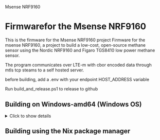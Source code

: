 #
Msense NRF9160 

# Firmwarefor the Msense NRF9160
This is the firmware for the Msense NRF9160 project
Firmware for the msense NRF9160, a project to build a low-cost, open-source methane sensor using the Nordic NRF9160 and Figaro TGS8410 low power methane sensor.

The program communicates over LTE-m with cbor encoded data through mtls tcp steams to a self hosted server. 

before building, add a .env with your endpoint HOST_ADDRESS variable

Run build_and_release.ps1 to release to github

## Building on Windows-amd64 (Windows OS)

<details><summary>Click to show details</summary>

###  ✅ Compile for `windows-amd64`

> Compiling msense_firmware with windows OS requires **Administrator** privilege!

⚠**Tested on Windows 10 build 22H2(22621.963)**

1. Install LLVM 👉 [Download Here](https://github.com/llvm/llvm-project/releases) *look for something like `LLVM-X.Y.Z-win64.exe`* or 
```bash
choco install llvm
```

2. Install `MYSYS2` 👉 Follow instructions on [their website](https://www.msys2.org/)
or 
```bash
choco install msys2
```

3. When `MYSYS2` is installed it opens a shell. Install GCC via that shell

	```bash
	pacman -S mingw-w64-i686-gcc
	pacman -S mingw-w64-x86_64-gcc
	```

4. Install `patch` GNU Util

	Go to GNUWin32 page for [*patch*](http://gnuwin32.sourceforge.net/packages/patch.htm) and
	extract the [*patch*](http://gnuwin32.sourceforge.net/downlinks/patch-bin-zip.php)
	binaries onto your drive. 
	
	e.g. "C:\patch"

	> For some bizzarre reasons, **patch.exe needs elevated privileges** to be invoked during compilation

5. Add `gcc` and `patch` binary path to environment

	> Setting the environment variables for the entire system requires an **elevated ⚠** shell.

	```powershell
	[System.Environment]::SetEnvironmentVariable(
		"PATH", 
		[System.Environment]::GetEnvironmentVariable("PATH", "Machine") + 
		";" +
		"C:\msys64\mingw64\bin;" +
		"C:\msys64\mingw32\bin;" +
		"C:\patch\bin;",
		"Machine"
	)
	```

	Or do it manually via `sysdm.cpl`.

6. Run cargo in an **elevated ⚠** shell

    Running `cargo build` in an **elevated shell** will now build the `nrfxlib` in Windows OS.
</details>

## Building using the Nix package manager
